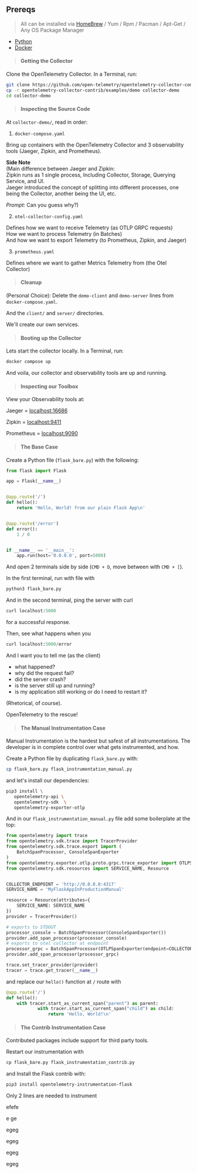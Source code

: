 
## Prereqs


> All can be installed via
> [HomeBrew](https://formulae.brew.sh/formula/)
> / Yum
> / Rpm
> / Pacman
> / Apt-Get
> / Any OS Package Manager

- [Python](https://www.python.org/downloads/)
- [Docker](https://docs.docker.com/engine/install/)


> #### Getting the Collector

Clone the OpenTelemetry Collector. In a Terminal, run:

```bash
git clone https://github.com/open-telemetry/opentelemetry-collector-contrib.git
cp -r opentelemetry-collector-contrib/examples/demo collector-demo
cd collector-demo
```

> #### Inspecting the Source Code

At `collector-demo/`, read in order:

1) `docker-compose.yaml`
        
Bring up containers with the OpenTelemetry Collector 
and 3 observability tools (Jaeger, Zipkin, and Prometheus).

**Side Note** \
(Main difference between Jaeger and Zipkin: \
Zipkin runs as 1 single process, Including Collector, Storage, Querying Service, and UI.  
Jaeger introduced the concept of splitting into different processes, one being the Collector, another being the UI, etc. 

*Prompt:* Can you guess why?)


2) `otel-collector-config.yaml`

Defines how we want to receive Telemetry (as OTLP GRPC requests) \
How we want to process Telemetry (in Batches)  
And how we want to export Telemetry (to Prometheus, Zipkin, and Jaeger)

3) `prometheus.yaml`

Defines where we want to gather Metrics Telemetry from (the Otel Collector)


> #### Cleanup

(Personal Choice): Delete the `demo-client` and `demo-server` lines from `docker-compose.yaml`.

And the `client/` and `server/` directories.

We'll create our own services.


> #### Booting up the Collector 

Lets start the collector locally. In a Terminal, run:

```bash
docker compose up
```

And voila, our collector and observability tools are up and running.


> #### Inspecting our Toolbox

View your Observability tools at:


Jaeger = [localhost:16686](http://0.0.0.0:16686)

Zipkin = [localhost:9411](http://0.0.0.0:9411)

Prometheus = [localhost:9090](http://0.0.0.0:9090)


> #### The Base Case

Create a Python file (`flask_bare.py`) with the following:

```python
from flask import Flask

app = Flask(__name__)


@app.route('/')
def hello():
    return 'Hello, World! from our plain Flask App\n'


@app.route('/error')
def error():
    1 / 0


if __name__ == '__main__':
    app.run(host='0.0.0.0', port=5000)

```

And open 2 terminals side by side (`CMD + D`, move between with `CMD + [`).


In the first terminal, run with file with 

```python
python3 flask_bare.py
```

And in the second terminal, ping the server with curl 

```python
curl localhost:5000
```

for a successful response.

Then, see what happens when you 

```python
curl localhost:5000/error
```

And I want you to tell me (as the client) 
- what happened? 
- why did the request fail?
- did the server crash?
- is the server still up and running?
- is my application still working or do I need to restart it?

(Rhetorical, of course).

OpenTelemetry to the rescue!

> #### The Manual Instrumentation Case

Manual Instrumentation is the hardest but safest of all instrumentations. 
The developer is in complete control over what gets instrumented, and how.

Create a Python file by duplicating `flask_bare.py` with:

```bash
cp flask_bare.py flask_instrumentation_manual.py
```

and let's install our dependencies:

```bash
pip3 install \
   opentelemetry-api \
   opentelemetry-sdk  \
   opentelemetry-exporter-otlp
```

And in our `flask_instrumentation_manual.py` file add some boilerplate at the top:

```python
from opentelemetry import trace
from opentelemetry.sdk.trace import TracerProvider
from opentelemetry.sdk.trace.export import (
    BatchSpanProcessor, ConsoleSpanExporter
)
from opentelemetry.exporter.otlp.proto.grpc.trace_exporter import OTLPSpanExporter
from opentelemetry.sdk.resources import SERVICE_NAME, Resource


COLLECTOR_ENDPOINT = 'http://0.0.0.0:4317'
SERVICE_NAME = 'MyFlaskAppInProductionManual'

resource = Resource(attributes={
    SERVICE_NAME: SERVICE_NAME
})
provider = TracerProvider()

# exports to STDOUT
processor_console = BatchSpanProcessor(ConsoleSpanExporter())
provider.add_span_processor(processor_console)
# exports to otel collector at endpoint
processor_grpc = BatchSpanProcessor(OTLPSpanExporter(endpoint=COLLECTOR_ENDPOINT))
provider.add_span_processor(processor_grpc)

trace.set_tracer_provider(provider)
tracer = trace.get_tracer(__name__)
```

and replace our `hello()` function at `/` route with 

```python
@app.route('/')
def hello():
    with tracer.start_as_current_span("parent") as parent:
            with tracer.start_as_current_span("child") as child:
                return 'Hello, World!\n'
```

> #### The Contrib Instrumentation Case

Contributed packages include support for third party tools. 

Restart our instrumentation with 

```python
cp flask_bare.py flask_instrumentation_contrib.py
```

and Install the Flask contrib with:

```bash
pip3 install opentelemetry-instrumentation-flask
```


Only 2 lines are needed to instrument 



efefe

e
ge

egeg


egeg


egeg


egeg